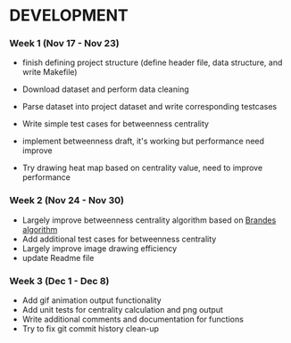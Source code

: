 # DEVELOPMENT 



### Week 1 (Nov 17 - Nov 23)

- finish defining project structure (define header file, data structure, and write Makefile)

- Download dataset and perform data cleaning

- Parse dataset into project dataset and write corresponding testcases

- Write simple test cases for betweenness centrality

- implement betweenness draft, it's working but performance need improve

- Try drawing heat map based on centrality value, need to improve performance

  

### Week 2 (Nov 24 - Nov 30)

- Largely improve betweenness centrality algorithm based on [Brandes algorithm](https://web.archive.org/web/20171013152036/http://algo.uni-konstanz.de/publications/b-fabc-01.pdf)
- Add additional test cases for betweenness centrality
- Largely improve image drawing efficiency
- update Readme file


### Week 3 (Dec 1 -  Dec 8)
- Add gif animation output functionality
- Add unit tests for centrality calculation and png output
- Write additional comments and documentation for functions
- Try to fix git commit history clean-up